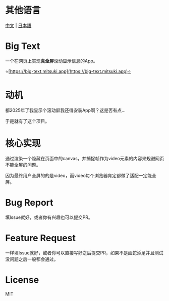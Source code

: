 # 其他语言
[中文](./README.zh.md) | [日本語](./README.ja.md)

# Big Text
一个在网页上实现**真全屏**滚动显示信息的App。

⭐[https://big-text.mitsuki.app](https://big-text.mitsuki.app)⭐

# 动机
都2025年了我显示个滚动屏我还得安装App啊？这是否有点...

于是就有了这个项目。

# 核心实现
通过渲染一个隐藏在页面中的canvas，并捕捉帧作为video元素的内容来规避网页不能全屏的问题。

因为最终用户全屏的的是video，而video每个浏览器肯定都做了适配一定能全屏。

# Bug Report
填Issue就好，或者你有兴趣也可以提交PR。

# Feature Request
一样填Issue就好，或者你可以直接写好之后提交PR，如果不是画蛇添足并且测试没问题之后一般都会通过。

# License
MIT
